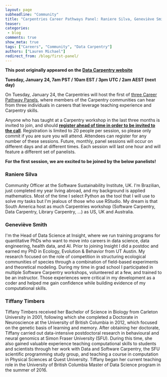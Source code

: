 ```yaml
---
layout: page
subheadline: "Community"
title: "Carpentries Career Pathways Panel: Raniere Silva, Geneviève Smith, Tiffany Timbers"
teaser:
categories:
 - blog
comments: true
show_meta: true
tags: ["Careers", "Community", "Data Carpentry"]
authors: ["Lauren Michael"]
redirect_from: /blog/first-panel/
--- 
```


**This post originally appeared on the [Data Carpentry website](https://datacarpentry.org)**

**Tuesday, January 24, 7am PST / 10am EST / 3pm UTC / 2am AEST (next day)**  

On Tuesday, January 24, the Carpentries will host the first of
[three Career Pathway Panels](https://software-carpentry.org/blog/2016/12/careers.html), where members of the Carpentry communities
can hear from three individuals in careers that leverage teaching experience and Carpentry skills.  

Anyone who has taught at a Carpentry workshop in the last three months is invited to join, and should
**[register ahead of time in order to be invited to the call](https://goo.gl/forms/R2ZHFf90Wmn787WI2)**.
Registration is limited to 20 people per session, so please only commit if you are sure you will attend.
Attendees can register for any number of these sessions. Future, monthly, panel sessions will occur on different days and at different
times. Each session will last one hour and will feature a different set of panelists.  

**For the first session, we are excited to be joined by the below panelists!**  

### Raniere Silva  
Community Officer at the Software Sustainability Institute, UK. I'm Brazilian, just completed my year living abroad, and my background
is applied mathematics. Most of the time I select Python as the tool that I will use to solve my tasks but I'm jealous of those who use
RStudio. My dream is that South America host as much Carpentries workshop (Software Carpentry, Data Carpentry, Library Carpentry, ...)
as US, UK and Australia.  

### Geneviève Smith  
I'm the Head of Data Science at Insight, where we run training programs for quantitative PhDs who want to move into careers in
data science, data engineering, health data, and AI. Prior to joining Insight I did a postdoc and earned my PhD in Ecology,
Evolution & Behavior from UT Austin. My research focused on the role of competition in structuring ecological communities of species
through a combination of field-based experiments and theoretical modeling. During my time in grad school I participated in multiple
Software Carpentry workshops, volunteered at a few, and trained to be an instructor. Those experiences were critical in my development
as a coder and helped me gain confidence while building evidence of my computational skills.  

### Tiffany Timbers  
Tiffany Timbers received her Bachelor of Science in Biology from Carleton University in 2001, following which she completed a Doctorate
in Neuroscience at the University of British Columbia in 2012, which focused on the genetic basis of learning and memory. After
obtaining her doctorate, Tiffany carried out data-intensive postdoctoral research in behavioural and neural genomics at Simon Fraser
University (SFU). During this time, she also gained valuable experience teaching computational skills to students and scientists
through her work with Data and Software Carpentry, the SFU scientific programming study group, and teaching a course in computation
in Physical Sciences at Quest University. Tiffany began her current teaching role in the University of British Columbia Master of
Data Science program in the summer of 2016.  

